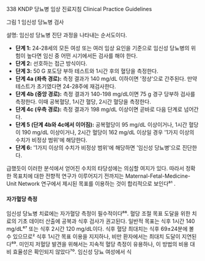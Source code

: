 338 KNDP 당뇨병 임상 진료지침 Clinical Practice Guidelines

그림 1 임신성 당뇨병 검사

설명: 임신성 당뇨병 진단 과정을 나타내는 순서도이다.
*   **단계 1:** 24-28세의 모든 여성 또는 여러 임상 요인을 기준으로 임신성 당뇨병의 위험이 높다면 임신 중 어떤 시기에서든 검사를 해야 한다.
*   **단계 2:** 선호하는 접근 방식이다.
*   **단계 3:** 50 G 포도당 부하 테스트와 1시간 후의 혈당을 측정한다.
*   **단계 4a (좌측 경로):** 측정 결과가 140 mg/dL 이하이면 '정상'으로 간주된다. 만약 테스트가 초기였다면 24-28주에 재검사한다.
*   **단계 4b (중앙 경로):** 측정 결과가 140-198 mg/dL이면 75 g 경구 당부하 검사를 측정한다. 이때 공복혈당, 1시간 혈당, 2시간 혈당을 측정한다.
*   **단계 4c (우측 경로):** 측정 결과가 198 mg/dL 이상이면 곧바로 다음 단계로 넘어간다.
*   **단계 5 (단계 4b와 4c에서 이어짐):** 공복혈당이 95 mg/dL 이상이거나, 1시간 혈당이 190 mg/dL 이상이거나, 2시간 혈당이 162 mg/dL 이상일 경우 '1가지 이상의 수치가 비정상 범위'에 해당한다.
*   **단계 6:** '1가지 이상의 수치가 비정상 범위'에 해당하면 '임신성 당뇨병'으로 진단한다.

급했듯이 이러한 분석에서 얻어진 수치의 타당성에는 의심할 여지가 있다. 따라서 정확한 목표치에 대한 전향적 연구가 이루어지기 전까지는 Maternal-Fetal-Medicine-Unit Network 연구에서 제시된 목표를 이용하는 것이 합리적으로 보인다⁶¹ .

#### 자가혈당 측정
임신성 당뇨병 치료에는 자가혈당 측정이 필수적이다⁶⁶. 혈당 조절 목표 도달을 위한 치료의 기초 데이터 산출에 공복과 식후 검사가 권고된다. 일반적 목표는 식후 1시간 140 mg/dL⁶⁷ 또는 식후 2시간 120 mg/dL이다. 식후 혈당 최대치는 식후 69±24분에 볼 수 있으므로² 식후 1시간 목표 이용을 지지하나, 비만 환자에서는 최대치 도달이 지연된다⁶⁹. 미인지 저혈당 발견을 위해서는 지속적 혈당 측정이 유용하나, 이 방법의 비용 대비 효율성은 확인되지 않았다⁷⁰. 임신성 당뇨 여성에서 식